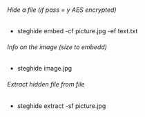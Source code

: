 ###### Hide a file (if pass = y AES encrypted)
* steghide embed -cf picture.jpg -ef text.txt

###### Info on the image (size to embedd)
* steghide image.jpg

###### Extract hidden file from file
* steghide extract -sf picture.jpg
